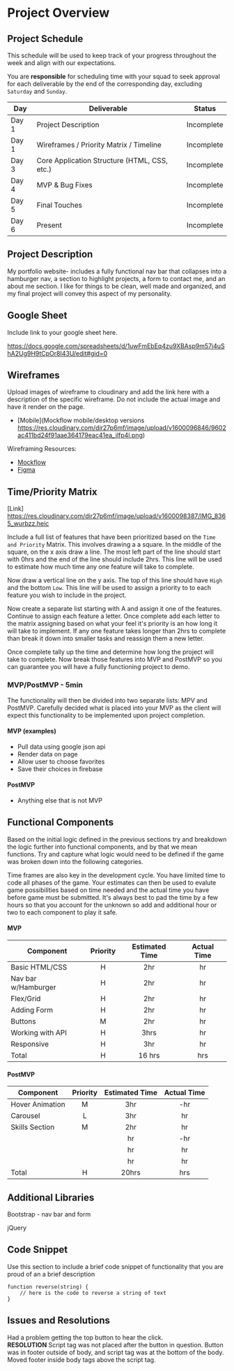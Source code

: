 # Project Overview

## Project Schedule

This schedule will be used to keep track of your progress throughout the week and align with our expectations.  

You are **responsible** for scheduling time with your squad to seek approval for each deliverable by the end of the corresponding day, excluding `Saturday` and `Sunday`.

|  Day | Deliverable | Status
|---|---| ---|
|Day 1| Project Description | Incomplete
|Day 1| Wireframes / Priority Matrix / Timeline | Incomplete
|Day 3| Core Application Structure (HTML, CSS, etc.) | Incomplete
|Day 4| MVP & Bug Fixes | Incomplete
|Day 5| Final Touches | Incomplete
|Day 6| Present | Incomplete


## Project Description

My portfolio website- includes a fully functional nav bar that collapses into a hamburger nav, a section to highlight projects, a form to contact me, and an about me section. I like for things to be clean, well made and organized, and my final project will convey this aspect of my personality. 

## Google Sheet

Include link to your google sheet here.  

https://docs.google.com/spreadsheets/d/1uwFmEbEq4zu9XBAsp9m57i4uShA2Ug9H9tCpOr8I43U/edit#gid=0 

## Wireframes

Upload images of wireframe to cloudinary and add the link here with a description of the specific wireframe. Do not include the actual image and have it render on the page.  

- [Mobile](Mockflow mobile/desktop versions  https://res.cloudinary.com/dir27p6mf/image/upload/v1600096846/9602ac411bd24f91aae364179eac41ea_jlfp4l.png)


Wireframing Resources:

- [Mockflow](https://mockflow.com/app/#Wireframe)
- [Figma](https://www.figma.com/)


## Time/Priority Matrix 

[Link] https://res.cloudinary.com/dir27p6mf/image/upload/v1600098387/IMG_8365_wurbzz.heic

Include a full list of features that have been prioritized based on the `Time and Priority` Matrix.  This involves drawing a a square.  In the middle of the square, on the x axis draw a line.  The most left part of the line should start with 0hrs and the end of the line should include 2hrs.  This line will be used to estimate how much time any one feature will take to complete. 

Now draw a vertical line on the y axis.  The top of this line should have `High` and the bottom `Low`.  This line will be used to assign a priority to to each feature you wish to include in the project.  

Now create a separate list starting with A and assign it one of the features.  Continue to assign each feature a letter.  Once complete add each letter to the matrix assigning based on what your feel it's priority is an how long it will take to implement. If any one feature takes longer than 2hrs to complete than break it down into smaller tasks and reassign them a new letter. 

Once complete tally up the time and determine how long the project will take to complete. Now break those features into MVP and PostMVP so you can guarantee you will have a fully functioning project to demo. 

### MVP/PostMVP - 5min

The functionality will then be divided into two separate lists: MPV and PostMVP.  Carefully decided what is placed into your MVP as the client will expect this functionality to be implemented upon project completion.  

#### MVP (examples)

- Pull data using google json api
- Render data on page 
- Allow user to choose favorites 
- Save their choices in firebase

#### PostMVP 

- Anything else that is not MVP

## Functional Components

Based on the initial logic defined in the previous sections try and breakdown the logic further into functional components, and by that we mean functions.  Try and capture what logic would need to be defined if the game was broken down into the following categories.

Time frames are also key in the development cycle.  You have limited time to code all phases of the game.  Your estimates can then be used to evalute game possibilities based on time needed and the actual time you have before game must be submitted. It's always best to pad the time by a few hours so that you account for the unknown so add and additional hour or two to each component to play it safe.

#### MVP
| Component | Priority | Estimated Time | Actual Time |
| --- | :---: |  :---: | :---: | 
| Basic HTML/CSS | H | 2hr | hr |
| Nav bar w/Hamburger | H | 2hr | hr |
| Flex/Grid | H | 2hr | hr |  
| Adding Form | H | 2hr|  hr | 
| Buttons| M | 2hr | hr|
| Working with API | H | 3hrs|  hr | 
| Responsive | H | 3hr | hr | hr |
| Total | H | 16 hrs| hrs |

#### PostMVP
| Component | Priority | Estimated Time | Actual Time |
| --- | :---: |  :---: | :---: | 
| Hover Animation | M | 3hr | -hr | hr |
| Carousel | L | 3hr | hr |
| Skills Section | M | 2hr | hr |
|  |  | hr | -hr | hr |
|  |  | hr | hr |
|  |  | hr | hr |
| Total | H | 20hrs| hrs |

## Additional Libraries
Bootstrap - nav bar and form

jQuery 
## Code Snippet

Use this section to include a brief code snippet of functionality that you are proud of an a brief description  

```
function reverse(string) {
	// here is the code to reverse a string of text
}
```

## Issues and Resolutions
 Had a problem getting the top button to hear the click.                                
**RESOLUTION**
Script tag was not placed after the button in question. Button was in footer outside of body, and script tag was at the bottom of the body. Moved footer inside body tags above the script tag. 